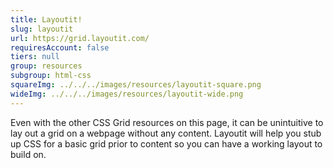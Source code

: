 ```yaml
---
title: Layoutit!
slug: layoutit
url: https://grid.layoutit.com/
requiresAccount: false
tiers: null
group: resources
subgroup: html-css
squareImg: ../../../images/resources/layoutit-square.png
wideImg: ../../../images/resources/layoutit-wide.png
---
```


Even with the other CSS Grid resources on this page, it can be unintuitive to lay out a grid on a webpage without any content.  Layoutit will help you stub up CSS for a basic grid prior to content so you can have a working layout to build on.
